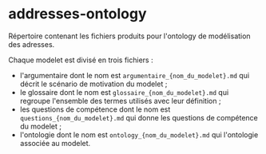 # addresses-ontology
Répertoire contenant les fichiers produits pour l'ontology de modélisation des adresses.

Chaque modelet est divisé en trois fichiers : 
* l'argumentaire dont le nom est `argumentaire_{nom_du_modelet}.md` qui décrit le scénario de motivation du modelet ;
* le glossaire dont le nom est `glossaire_{nom_du_modelet}.md` qui regroupe l'ensemble des termes utilisés avec leur définition ; 
* les questions de compétence dont le nom est `questions_{nom_du_modelet}.md` qui donne les questions de compétence du modelet ;
* l'ontologie dont le nom est `ontology_{nom_du_modelet}.md` qui l'ontologie associée au modelet.
